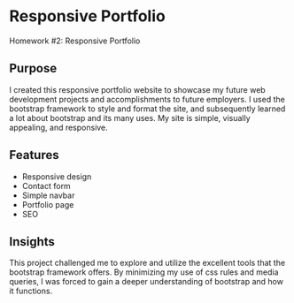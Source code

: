 # Responsive Portfolio
Homework #2: Responsive Portfolio


## Purpose  
I created this responsive portfolio website to showcase my future web development projects and accomplishments to future employers. I used the bootstrap framework to style and format the site, and subsequently learned a lot about bootstrap and its many uses. My site is simple, visually appealing, and responsive.  


## Features

* Responsive design
* Contact form
* Simple navbar
* Portfolio page
* SEO

## Insights
This project challenged me to explore and utilize the excellent tools that the bootstrap framework offers. By minimizing my use of css rules and media queries, I was forced to gain a deeper understanding of bootstrap and how it functions. 
